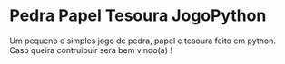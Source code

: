 # Pedra Papel Tesoura JogoPython
 Um pequeno e simples jogo de pedra, papel e tesoura feito em python. Caso queira contruibuir sera bem vindo(a) !
